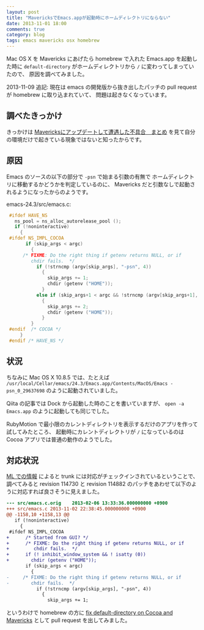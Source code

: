 ```yaml
---
layout: post
title: "MavericksでEmacs.appが起動時にホームディレクトリにならない"
date: 2013-11-01 18:00
comments: true
category: blog
tags: emacs mavericks osx homebrew
---
```

Mac OS X を Mavericks にあげたら homebrew で入れた
Emacs.app を起動した時に `default-directory`
がホームディレクトリから `/` に変わってしまっていたので、
原因を調べてみました。

2013-11-09 追記:
現在は emacs の開発版から抜き出したパッチの pull request が homebrew に取り込まれていて、
問題は起きなくなっています。

<!--more-->

## 調べたきっかけ

きっかけは
[Mavericksにアップデートして遭遇した不具合　まとめ](http://qiita.com/ksato9700/items/1ec373895b9693529f82)
を見て自分の環境だけで起きている現象ではないと知ったからです。

## 原因

Emacs のソースの以下の部分で `-psn` で始まる引数の有無で
ホームディレクトリに移動するかどうかを判定しているのに、
Mavericks だと引数なしで起動されるようになったからのようです。

emacs-24.3/src/emacs.c:

```c
 #ifdef HAVE_NS
   ns_pool = ns_alloc_autorelease_pool ();
   if (!noninteractive)
     {
 #ifdef NS_IMPL_COCOA
       if (skip_args < argc)
         {
 	  /* FIXME: Do the right thing if getenv returns NULL, or if
 	     chdir fails.  */
           if (!strncmp (argv[skip_args], "-psn", 4))
             {
               skip_args += 1;
               chdir (getenv ("HOME"));
             }
           else if (skip_args+1 < argc && !strncmp (argv[skip_args+1], "-psn", 4))
             {
               skip_args += 2;
               chdir (getenv ("HOME"));
             }
         }
 #endif  /* COCOA */
     }
 #endif /* HAVE_NS */
```

## 状況

ちなみに Mac OS X 10.8.5 では、たとえば
`/usr/local/Cellar/emacs/24.3/Emacs.app/Contents/MacOS/Emacs -psn_0_29637698`
のように起動されていました。

Qiita の記事では Dock から起動した時のことを書いていますが、
`open -a Emacs.app` のように起動しても同じでした。

RubyMotion で最小限のカレントディレクトリを表示するだけのアプリを作って試してみたところ、
起動時にカレントディレクトリが `/` になっているのは
Cocoa アプリでは普通の動作のようでした。

## 対応状況

[ML での情報](http://osdir.com/ml/general/2013-10/msg61593.html)
によると trunk には対応がチェックインされているということで、
調べてみると
revision 114730 <!-- http://bzr.savannah.gnu.org/lh/emacs/trunk/revision/114730 -->
と
revision 114882 <!-- http://bzr.savannah.gnu.org/lh/emacs/trunk/revision/114882 -->
のパッチをあわせて以下のように対応すれば良さそうに見えました。

```diff
--- src/emacs.c.orig	2013-02-06 13:33:36.000000000 +0900
+++ src/emacs.c	2013-11-02 22:38:45.000000000 +0900
@@ -1158,10 +1158,13 @@
   if (!noninteractive)
     {
 #ifdef NS_IMPL_COCOA
+      /* Started from GUI? */
+      /* FIXME: Do the right thing if getenv returns NULL, or if
+         chdir fails.  */
+      if (! inhibit_window_system && ! isatty (0))
+        chdir (getenv ("HOME"));
       if (skip_args < argc)
         {
-	  /* FIXME: Do the right thing if getenv returns NULL, or if
-	     chdir fails.  */
           if (!strncmp (argv[skip_args], "-psn", 4))
             {
               skip_args += 1;
```

というわけで homebrew の方に
[fix default-directory on Cocoa and Mavericks](https://github.com/mxcl/homebrew/pull/23897)
として pull request を出してみました。
